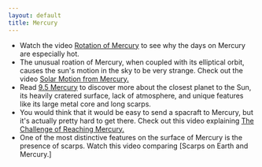 ```yaml
---
layout: default
title: Mercury
---
```


- Watch the video [Rotation of Mercury](https://youtu.be/QCF0ZX4a6os) to see why the days on Mercury are especially hot.
- The unusual roation of Mercury, when coupled with its elliptical orbit, causes the sun's motion in the sky to be very strange. Check out the video [Solar Motion from Mercury.](https://youtu.be/QzRcFopsuy8)
- Read [9.5 Mercury](https://openstax.org/books/astronomy-2e/pages/9-5-mercury) to discover more about the closest planet to the Sun, its heavily cratered surface, lack of atmosphere, and unique features like its large metal core and long scarps.
- You would think that it would be easy to send a spacraft to Mercury, but it's actually pretty hard to get there. Check out this video explaining [The Challenge of Reaching Mercury.](https://youtu.be/cwV8CrNof-A)
- One of the most distinctive features on the surface of Mercury is the presence of scarps. Watch this video comparing [Scarps on Earth and Mercury.]
